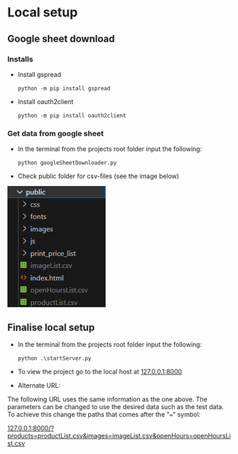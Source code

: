 # Local setup

## Google sheet download

### Installs

* Install gspread 

    ``` 
    python -m pip install gspread 
    ```

* Install oauth2client

    ```
    python -m pip install oauth2client
    ```

### Get data from google sheet

* In the terminal from the projects root folder input the following: 

    ```
    python googleSheetDownloader.py
    ```

* Check public folder for csv-files (see the image below)

![Image of public folder including csv-files](images/publicFolder.png)

## Finalise local setup

* In the terminal from the projects root folder input the following: 

    ```
    python .\startServer.py
    ```

* To view the project go to the local host at [127.0.0.1:8000](http://127.0.0.1:8000/)
* Alternate URL:

The following URL uses the same information as the one above. The parameters can be changed to use the desired data such as the test data. To achieve this change the paths that comes after the "`=`" symbol:

[127.0.0.1:8000/?products=productList.csv&images=imageList.csv&openHours=openHoursList.csv](http://127.0.0.1:8000/?products=productList.csv&images=imageList.csv&openHours=openHoursList.csv)
